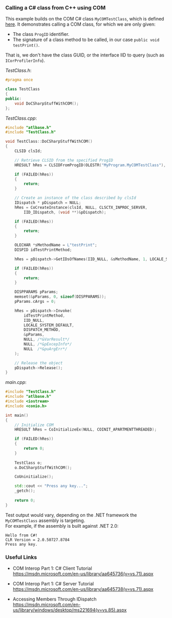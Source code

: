### Calling a C# class from C++ using COM

This example builds on the COM C# class `MyCOMTestClass`, which is defined [here](Make%20CSharp%20Class%20Library%20COM%20Visible.md).
It demonstrates calling a COM class, for which we are only given:
- The class `ProgID` identifier.
- The signature of a class method to be called, in our case `public void testPrint()`.

That is, we don't have the class GUID, or the interface IID to query (such as `ICorProfilerInfo`).

_TestClass.h_:
````c++
#pragma once

class TestClass
{
public:
	void DoCSharpStuffWithCOM();
};
````
_TestClass.cpp_:
````c++
#include "atlbase.h"
#include "TestClass.h"

void TestClass::DoCSharpStuffWithCOM()
{
	CLSID clsId;

	// Retrieve CLSID from the specified ProgID
	HRESULT hRes = CLSIDFromProgID(OLESTR("MyProgram.MyCOMTestClass"), &clsId);

	if (FAILED(hRes))
	{
		return;
	}

	// Create an instance of the class described by clsId
	IDispatch * pDispatch = NULL;
	hRes = CoCreateInstance(clsId, NULL, CLSCTX_INPROC_SERVER,
		IID_IDispatch, (void **)&pDispatch);

	if (FAILED(hRes))
	{
		return;
	}

	OLECHAR *sMethodName = L"testPrint";
	DISPID idTestPrintMethod;

	hRes = pDispatch->GetIDsOfNames(IID_NULL, &sMethodName, 1, LOCALE_SYSTEM_DEFAULT, &idTestPrintMethod);

	if (FAILED(hRes))
	{
		return;
	}

	DISPPARAMS pParams;
	memset(&pParams, 0, sizeof(DISPPARAMS));
	pParams.cArgs = 0;

	hRes = pDispatch->Invoke(
		idTestPrintMethod,
		IID_NULL,
		LOCALE_SYSTEM_DEFAULT,
		DISPATCH_METHOD,
		&pParams,
		NULL, /*&VarResult*/
		NULL, /*&pExcepInfo*/
		NULL  /*&puArgErr*/
	);

	// Release the object
	pDispatch->Release();
}
````

_main.cpp_:
````c++
#include "TestClass.h"
#include "atlbase.h"
#include <iostream>
#include <conio.h>

int main()
{
	// Initialize COM
	HRESULT hRes = CoInitializeEx(NULL, COINIT_APARTMENTTHREADED);

	if (FAILED(hRes))
	{
		return 0;
	}	
	
	TestClass o;
	o.DoCSharpStuffWithCOM();

	CoUninitialize();

	std::cout << "Press any key...";
	_getch();
	
	return 0;
}
````

Test output would vary, depending on the .NET framework the `MyCOMTestClass` assembly is targeting.  
For example, if the assembly is built against .NET 2.0:

````
Hello from C#!
CLR Version = 2.0.50727.8784
Press any key.
````

### Useful Links

- COM Interop Part 1: C# Client Tutorial  
  https://msdn.microsoft.com/en-us/library/aa645736(v=vs.71).aspx

- COM Interop Part 1: C# Server Tutorial  
  https://msdn.microsoft.com/en-us/library/aa645738(v=vs.71).aspx

- Accessing Members Through IDispatch  
  https://msdn.microsoft.com/en-us/library/windows/desktop/ms221694(v=vs.85).aspx